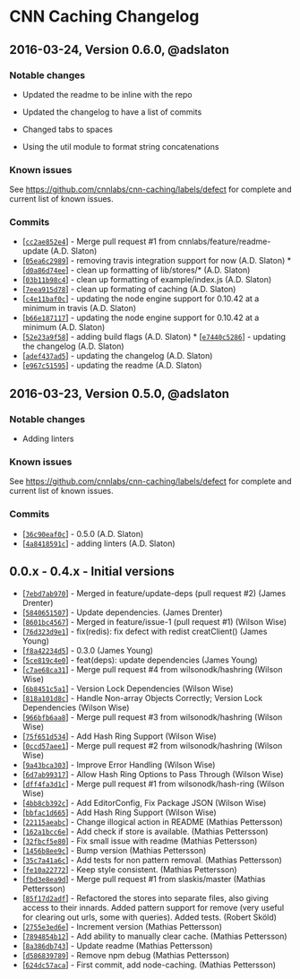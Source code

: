 # CNN Caching Changelog


## 2016-03-24, Version 0.6.0, @adslaton

### Notable changes

- Updated the readme to be inline with the repo

- Updated the changelog to have a list of commits

- Changed tabs to spaces

- Using the util module to format string concatenations


### Known issues

See https://github.com/cnnlabs/cnn-caching/labels/defect for complete and
current list of known issues.

### Commits

* [[`cc2ae852e4`](https://github.com/cnnlabs/cnn-caching/commit/cc2ae852e4)] - Merge pull request #1 from cnnlabs/feature/readme-update (A.D. Slaton) 
* [[`05ea6c2989`](https://github.com/cnnlabs/cnn-caching/commit/05ea6c2989)] - removing travis integration support for now (A.D. Slaton) * [[`d0a86d74ee`](https://github.com/cnnlabs/cnn-caching/commit/d0a86d74ee)] - clean up formatting of lib/stores/* (A.D. Slaton) 
* [[`03b11b98c4`](https://github.com/cnnlabs/cnn-caching/commit/03b11b98c4)] - clean up formatting of example/index.js (A.D. Slaton) 
* [[`7eea915d78`](https://github.com/cnnlabs/cnn-caching/commit/7eea915d78)] - clean up formating of caching (A.D. Slaton) 
* [[`c4e11baf0c`](https://github.com/cnnlabs/cnn-caching/commit/c4e11baf0c)] - updating the node engine support for 0.10.42 at a minimum in travis (A.D. Slaton) 
* [[`b66e187117`](https://github.com/cnnlabs/cnn-caching/commit/b66e187117)] - updating the node engine support for 0.10.42 at a minimum (A.D. Slaton) 
* [[`52e23a9f58`](https://github.com/cnnlabs/cnn-caching/commit/52e23a9f58)] - adding build flags (A.D. Slaton) * [[`e7440c5286`](https://github.com/cnnlabs/cnn-caching/commit/e7440c5286)] - updating the changelog (A.D. Slaton) 
* [[`adef437ad5`](https://github.com/cnnlabs/cnn-caching/commit/adef437ad5)] - updating the changelog (A.D. Slaton) 
* [[`e967c51595`](https://github.com/cnnlabs/cnn-caching/commit/e967c51595)] - updating the readme (A.D. Slaton) 

## 2016-03-23, Version 0.5.0, @adslaton

### Notable changes

- Adding linters


### Known issues

See https://github.com/cnnlabs/cnn-caching/labels/defect for complete and
current list of known issues.

### Commits

* [[`36c90eaf0c`](https://github.com/cnnlabs/cnn-caching/commit/36c90eaf0c)] - 0.5.0 (A.D. Slaton) 
* [[`4a8418591c`](https://github.com/cnnlabs/cnn-caching/commit/4a8418591c)] - adding linters (A.D. Slaton)

 
## 0.0.x - 0.4.x - Initial versions

* [[`7ebd7ab970`](https://github.com/cnnlabs/cnn-caching/commit/7ebd7ab970)] - Merged in feature/update-deps (pull request #2) (James Drenter) 
* [[`5840651507`](https://github.com/cnnlabs/cnn-caching/commit/5840651507)] - Update dependencies. (James Drenter) 
* [[`8601bc4567`](https://github.com/cnnlabs/cnn-caching/commit/8601bc4567)] - Merged in feature/issue-1 (pull request #1) (Wilson Wise) 
* [[`76d323d9e1`](https://github.com/cnnlabs/cnn-caching/commit/76d323d9e1)] - fix(redis): fix defect with redist creatClient() (James Young) 
* [[`f8a42234d5`](https://github.com/cnnlabs/cnn-caching/commit/f8a42234d5)] - 0.3.0 (James Young) 
* [[`5ce819c4e0`](https://github.com/cnnlabs/cnn-caching/commit/5ce819c4e0)] - feat(deps): update dependencies (James Young) 
* [[`c7ae68ca31`](https://github.com/cnnlabs/cnn-caching/commit/c7ae68ca31)] - Merge pull request #4 from wilsonodk/hashring (Wilson Wise) 
* [[`6b8451c5a1`](https://github.com/cnnlabs/cnn-caching/commit/6b8451c5a1)] - Version Lock Dependencies (Wilson Wise) 
* [[`818a101d8c`](https://github.com/cnnlabs/cnn-caching/commit/818a101d8c)] - Handle Non-array Objects Correctly; Version Lock Dependencies (Wilson Wise) 
* [[`966bfb6aa8`](https://github.com/cnnlabs/cnn-caching/commit/966bfb6aa8)] - Merge pull request #3 from wilsonodk/hashring (Wilson Wise) 
* [[`75f651d534`](https://github.com/cnnlabs/cnn-caching/commit/75f651d534)] - Add Hash Ring Support (Wilson Wise) 
* [[`0ccd57aee1`](https://github.com/cnnlabs/cnn-caching/commit/0ccd57aee1)] - Merge pull request #2 from wilsonodk/hashring (Wilson Wise) 
* [[`9a43bca303`](https://github.com/cnnlabs/cnn-caching/commit/9a43bca303)] - Improve Error Handling (Wilson Wise) 
* [[`6d7ab99317`](https://github.com/cnnlabs/cnn-caching/commit/6d7ab99317)] - Allow Hash Ring Options to Pass Through (Wilson Wise) 
* [[`dff4fa3d1c`](https://github.com/cnnlabs/cnn-caching/commit/dff4fa3d1c)] - Merge pull request #1 from wilsonodk/hash-ring (Wilson Wise) 
* [[`4bb8cb392c`](https://github.com/cnnlabs/cnn-caching/commit/4bb8cb392c)] - Add EditorConfig, Fix Package JSON (Wilson Wise) 
* [[`bbfac1d665`](https://github.com/cnnlabs/cnn-caching/commit/bbfac1d665)] - Add Hash Ring Support (Wilson Wise) 
* [[`22115aeabc`](https://github.com/cnnlabs/cnn-caching/commit/22115aeabc)] - Change illogical action in README (Mathias Pettersson) 
* [[`162a1bcc6e`](https://github.com/cnnlabs/cnn-caching/commit/162a1bcc6e)] - Add check if store is available. (Mathias Pettersson) 
* [[`32fbcf5e80`](https://github.com/cnnlabs/cnn-caching/commit/32fbcf5e80)] - Fix small issue with readme (Mathias Pettersson) 
* [[`1456b8ee9c`](https://github.com/cnnlabs/cnn-caching/commit/1456b8ee9c)] - Bump version (Mathias Pettersson) 
* [[`35c7a41a6c`](https://github.com/cnnlabs/cnn-caching/commit/35c7a41a6c)] - Add tests for non pattern removal. (Mathias Pettersson) 
* [[`fe10a22772`](https://github.com/cnnlabs/cnn-caching/commit/fe10a22772)] - Keep style consistent. (Mathias Pettersson) 
* [[`fbd3e8ea9d`](https://github.com/cnnlabs/cnn-caching/commit/fbd3e8ea9d)] - Merge pull request #1 from slaskis/master (Mathias Pettersson) 
* [[`85f17d2adf`](https://github.com/cnnlabs/cnn-caching/commit/85f17d2adf)] - Refactored the stores into separate files, also giving access to their innards. Added pattern support for remove (very useful for clearing out urls, some with queries). Added tests. (Robert Sköld) 
* [[`2755e3ed6e`](https://github.com/cnnlabs/cnn-caching/commit/2755e3ed6e)] - Increment version (Mathias Pettersson) 
* [[`7894854b12`](https://github.com/cnnlabs/cnn-caching/commit/7894854b12)] - Add ability to manually clear cache. (Mathias Pettersson) 
* [[`8a386db743`](https://github.com/cnnlabs/cnn-caching/commit/8a386db743)] - Update readme (Mathias Pettersson) 
* [[`d586839789`](https://github.com/cnnlabs/cnn-caching/commit/d586839789)] - Remove npm debug (Mathias Pettersson) 
* [[`624dc57aca`](https://github.com/cnnlabs/cnn-caching/commit/624dc57aca)] - First commit, add node-caching. (Mathias Pettersson) 